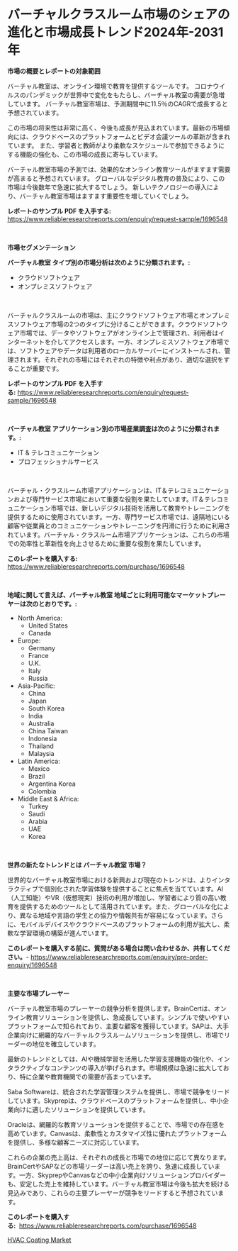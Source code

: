 <p><h1>バーチャルクラスルーム市場のシェアの進化と市場成長トレンド2024年-2031年</h1></p><p><strong>市場の概要とレポートの対象範囲</strong></p>
<p><p>バーチャル教室は、オンライン環境で教育を提供するツールです。 コロナウイルスのパンデミックが世界中で変化をもたらし、バーチャル教室の需要が急増しています。 バーチャル教室市場は、予測期間中に11.5％のCAGRで成長すると予想されています。 </p><p>この市場の将来性は非常に高く、今後も成長が見込まれています。最新の市場傾向には、クラウドベースのプラットフォームとビデオ会議ツールの革新が含まれています。 また、学習者と教師がより柔軟なスケジュールで参加できるようにする機能の強化も、この市場の成長に寄与しています。</p><p>バーチャル教室市場の予測では、効果的なオンライン教育ツールがますます需要が高まると予想されています。 グローバルなデジタル教育の普及により、この市場は今後数年で急速に拡大するでしょう。 新しいテクノロジーの導入により、バーチャル教室市場はますます重要性を増していくでしょう。 </p></p>
<p><strong>レポートのサンプル PDF を入手する:</strong> <a href="https://www.reliableresearchreports.com/enquiry/request-sample/1696548">https://www.reliableresearchreports.com/enquiry/request-sample/1696548</a></p>
<p>&nbsp;</p>
<p><strong>市場セグメンテーション</strong></p>
<p><strong>バーチャル教室 タイプ別の市場分析は次のように分類されます。:</strong></p>
<p><ul><li>クラウドソフトウェア</li><li>オンプレミスソフトウェア</li></ul></p>
<p>&nbsp;</p>
<p><p>バーチャルクラスルームの市場は、主にクラウドソフトウェア市場とオンプレミスソフトウェア市場の2つのタイプに分けることができます。クラウドソフトウェア市場では、データやソフトウェアがオンライン上で管理され、利用者はインターネットを介してアクセスします。一方、オンプレミスソフトウェア市場では、ソフトウェアやデータは利用者のローカルサーバーにインストールされ、管理されます。それぞれの市場にはそれぞれの特徴や利点があり、適切な選択をすることが重要です。</p></p>
<p><strong>レポートのサンプル PDF を入手する:</strong>&nbsp;<a href="https://www.reliableresearchreports.com/enquiry/request-sample/1696548">https://www.reliableresearchreports.com/enquiry/request-sample/1696548</a></p>
<p>&nbsp;</p>
<p><strong> バーチャル教室 アプリケーション別の市場産業調査は次のように分類されます。:</strong></p>
<p><ul><li>IT & テレコミュニケーション</li><li>プロフェッショナルサービス</li></ul></p>
<p>&nbsp;</p>
<p><p>バーチャル・クラスルーム市場アプリケーションは、IT＆テレコミュニケーションおよび専門サービス市場において重要な役割を果たしています。IT＆テレコミュニケーション市場では、新しいデジタル技術を活用して教育やトレーニングを提供するために使用されています。一方、専門サービス市場では、遠隔地にいる顧客や従業員とのコミュニケーションやトレーニングを円滑に行うために利用されています。バーチャル・クラスルーム市場アプリケーションは、これらの市場での効率性と革新性を向上させるために重要な役割を果たしています。</p></p>
<p><strong>このレポートを購入する:</strong>&nbsp; <a href="https://www.reliableresearchreports.com/purchase/1696548">https://www.reliableresearchreports.com/purchase/1696548</a></p>
<p>&nbsp;</p>
<p><strong>地域に関して言えば、バーチャル教室 地域ごとに利用可能なマーケットプレーヤーは次のとおりです。:</strong></p>
<p><ul>
    <li>
        North America:
        <ul>
            <li>United States</li>
            <li>Canada</li>
        </ul>
    </li>
    <li>
        Europe:
        <ul>
            <li>Germany</li>
            <li>France</li>
            <li>U.K.</li>
            <li>Italy</li>
            <li>Russia</li>
        </ul>
    </li>
    <li>
        Asia-Pacific:
        <ul>
            <li>China</li>
            <li>Japan</li>
            <li>South Korea</li>
            <li>India</li>
            <li>Australia</li>
            <li>China Taiwan</li>
            <li>Indonesia</li>
            <li>Thailand</li>
            <li>Malaysia</li>
        </ul>
    </li>
    <li>
        Latin America:
        <ul>
            <li>Mexico</li>
            <li>Brazil</li>
            <li>Argentina Korea</li>
            <li>Colombia</li>
        </ul>
    </li>
    <li>
        Middle East & Africa:
        <ul>
            <li>Turkey</li>
            <li>Saudi</li>
            <li>Arabia</li>
            <li>UAE</li>
            <li>Korea</li>
        </ul>
    </li>
    </ul></p>
<p>&nbsp;</p>
<p><strong>世界の新たなトレンドとは バーチャル教室 市場？</strong></p>
<p><p>世界的なバーチャル教室市場における新興および現在のトレンドは、よりインタラクティブで個別化された学習体験を提供することに焦点を当てています。AI（人工知能）やVR（仮想現実）技術の利用が増加し、学習者により質の高い教育を提供するためのツールとして活用されています。また、グローバルな化により、異なる地域や言語の学生との協力や情報共有が容易になっています。さらに、モバイルデバイスやクラウドベースのプラットフォームの利用が拡大し、柔軟な学習環境の構築が進んでいます。</p></p>
<p><strong>このレポートを購入する前に、質問がある場合は問い合わせるか、共有してください。</strong>- <a href="https://www.reliableresearchreports.com/enquiry/pre-order-enquiry/1696548">https://www.reliableresearchreports.com/enquiry/pre-order-enquiry/1696548</a></p>
<p>&nbsp;</p>
<p><strong>主要な市場プレーヤー</strong></p>
<p><p>バーチャル教室市場のプレーヤーの競争分析を提供します。BrainCertは、オンライン教育ソリューションを提供し、急成長しています。シンプルで使いやすいプラットフォームで知られており、主要な顧客を獲得しています。SAPは、大手企業向けに網羅的なバーチャルクラスルームソリューションを提供し、市場でリーダーの地位を確立しています。</p><p>最新のトレンドとしては、AIや機械学習を活用した学習支援機能の強化や、インタラクティブなコンテンツの導入が挙げられます。市場規模は急速に拡大しており、特に企業や教育機関での需要が高まっています。</p><p>Saba Softwareは、統合された学習管理システムを提供し、市場で競争をリードしています。Skyprepは、クラウドベースのプラットフォームを提供し、中小企業向けに適したソリューションを提供しています。</p><p>Oracleは、網羅的な教育ソリューションを提供することで、市場での存在感を高めています。Canvasは、柔軟性とカスタマイズ性に優れたプラットフォームを提供し、多様な顧客ニーズに対応しています。</p><p>これらの企業の売上高は、それぞれの成長と市場での地位に応じて異なります。BrainCertやSAPなどの市場リーダーは高い売上を誇り、急速に成長しています。一方、SkyprepやCanvasなどの中小企業向けソリューションプロバイダーも、安定した売上を維持しています。バーチャル教室市場は今後も拡大を続ける見込みであり、これらの主要プレーヤーが競争をリードすると予想されています。</p></p>
<p><strong>このレポートを購入する:</strong>&nbsp;&nbsp;<a href="https://www.reliableresearchreports.com/purchase/1696548">https://www.reliableresearchreports.com/purchase/1696548</a></p>
<p><p><a href="https://github.com/Sherrillcrooksxa8i18ucf2m/Market-Research-Report-List-1/blob/main/hvac-coating-market.md">HVAC Coating Market</a></p></p>